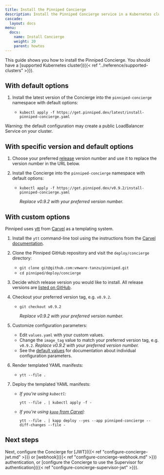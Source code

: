 ```yaml
---
title: Install the Pinniped Concierge
description: Install the Pinniped Concierge service in a Kubernetes cluster.
cascade:
  layout: docs
menu:
  docs:
    name: Install Concierge
    weight: 20
    parent: howtos      
---
```

This guide shows you how to install the Pinniped Concierge.
You should have a [supported Kubernetes cluster]({{< ref "../reference/supported-clusters" >}}).

## With default options

1. Install the latest version of the Concierge into the `pinniped-concierge` namespace with default options:

   - `kubectl apply -f https://get.pinniped.dev/latest/install-pinniped-concierge.yaml`
    
Warning: the default configuration may create a public LoadBalancer Service on your cluster.

## With specific version and default options

1. Choose your preferred [release](https://github.com/vmware-tanzu/pinniped/releases) version number and use it to replace the version number in the URL below.

1. Install the Concierge into the `pinniped-concierge` namespace with default options:

   - `kubectl apply -f https://get.pinniped.dev/v0.9.2/install-pinniped-concierge.yaml`

      *Replace v0.9.2 with your preferred version number.*
  
## With custom options

Pinniped uses [ytt](https://carvel.dev/ytt/) from [Carvel](https://carvel.dev/) as a templating system.

1. Install the `ytt` command-line tool using the instructions from the [Carvel documentation](https://carvel.dev/#whole-suite).

1. Clone the Pinniped GitHub repository and visit the `deploy/concierge` directory:

   - `git clone git@github.com:vmware-tanzu/pinniped.git`
   - `cd pinniped/deploy/concierge`

1. Decide which release version you would like to install. All release versions are [listed on GitHub](https://github.com/vmware-tanzu/pinniped/releases).

1. Checkout your preferred version tag, e.g. `v0.9.2`.

   - `git checkout v0.9.2`

     *Replace v0.9.2 with your preferred version number.*

1. Customize configuration parameters:

   - Edit `values.yaml` with your custom values.
   - Change the `image_tag` value to match your preferred version tag, e.g. `v0.9.2`. *Replace v0.9.2 with your preferred version number.*
   - See the [default values](http://github.com/vmware-tanzu/pinniped/tree/main/deploy/concierge/values.yaml) for documentation about individual configuration parameters.

1. Render templated YAML manifests:

   - `ytt --file .`

1. Deploy the templated YAML manifests:

   - *If you're using `kubectl`:*

     `ytt --file . | kubectl apply -f -`
   - *If you're using [`kapp` from Carvel](https://carvel.dev/kapp/):*

     `ytt --file . | kapp deploy --yes --app pinniped-concierge --diff-changes --file -`

## Next steps

Next, configure the Concierge for
[JWT]({{< ref "configure-concierge-jwt.md" >}}) or [webhook]({{< ref "configure-concierge-webhook.md" >}}) authentication,
or [configure the Concierge to use the Supervisor for authentication]({{< ref "configure-concierge-supervisor-jwt" >}}).
